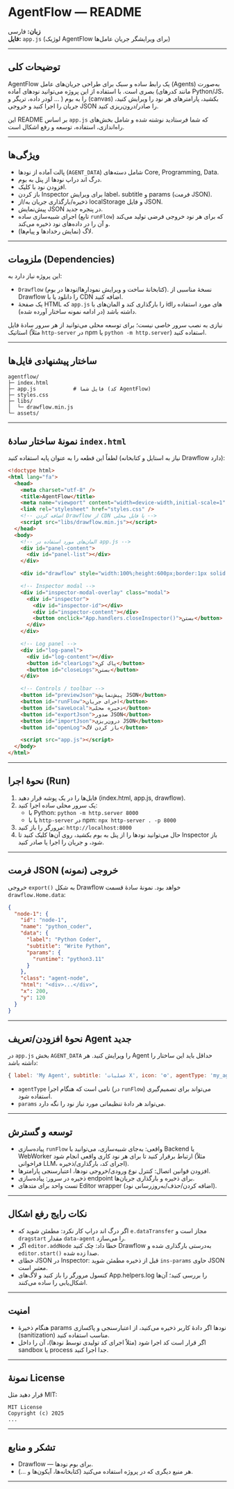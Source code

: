 
# AgentFlow — README

**زبان:** فارسی  
**فایل:** `app.js` (لوژیک AgentFlow برای ویرایشگر جریان عامل‌ها)

---

## توضیحات کلی
AgentFlow یک رابط ساده و سبک برای طراحی جریان‌های عامل (Agents) به‌صورت بصری است. با استفاده از این پروژه می‌توانید نودهای آماده (مانند کدرهای Python/JS، لودر داده، تریگر و ... ) را به بوم (canvas) بکشید، پارامترهای هر نود را ویرایش کنید، جریان را اجرا کنید و خروجی JSON را صادر/درون‌ریزی کنید.

این README بر اساس `app.js` که شما فرستادید نوشته شده و شامل بخش‌های راه‌اندازی، استفاده، توسعه و رفع اشکال است.

---

## ویژگی‌ها
- پالت آماده از نودها (`AGENT_DATA`) شامل دسته‌های Core, Programming, Data.
- درگ اند دراپ نودها از پنل به بوم.
- افزودن نود با کلیک.
- باز کردن Inspector برای ویرایش label، subtitle و params (فرمت JSON).
- ذخیره/بارگذاری جریان به/از localStorage و فایل JSON.
- پیش‌نمایش JSON در پنجره جدید.
- اجرای شبیه‌سازی ساده (تابع `runFlow`) که برای هر نود خروجی فرضی تولید می‌کند و آن را در داده‌های نود ذخیره می‌کند.
- لاگ (نمایش رخدادها و پیام‌ها).

---

## ملزومات (Dependencies)
این پروژه نیاز دارد به:
- `Drawflow` (کتابخانهٔ ساخت و ویرایش نمودارها/نودها در بوم). نسخهٔ مناسبی از Drawflow را دانلود یا با CDN اضافه کنید.
- یک صفحهٔ HTML که `app.js` را بارگذاری کند و المان‌های با idهای مورد استفاده را داشته باشد (در ادامه نمونه ساختار آورده شده).

نیازی به نصب سرور خاصی نیست؛ برای توسعه محلی می‌توانید از هر سرور سادهٔ فایل استاتیک (مثلاً `http-server` در npm یا `python -m http.server`) استفاده کنید.

---

## ساختار پیشنهادی فایل‌ها
```
agentflow/
├─ index.html
├─ app.js            # فایل شما (کد AgentFlow)
├─ styles.css
├─ libs/
│  └─ drawflow.min.js
└─ assets/
```

---

## نمونهٔ ساختار سادهٔ `index.html`
لطفاً این قطعه را به عنوان پایه استفاده کنید (نیاز به استایل و کتابخانه Drawflow دارد):

```html
<!doctype html>
<html lang="fa">
  <head>
    <meta charset="utf-8" />
    <title>AgentFlow</title>
    <meta name="viewport" content="width=device-width,initial-scale=1" />
    <link rel="stylesheet" href="styles.css" />
    <!-- اضافه کردن Drawflow از CDN یا فایل محلی -->
    <script src="libs/drawflow.min.js"></script>
  </head>
  <body>
    <!-- المان‌های مورد استفاده در app.js -->
    <div id="panel-content">
      <div id="panel-list"></div>
    </div>

    <div id="drawflow" style="width:100%;height:600px;border:1px solid #ddd"></div>

    <!-- Inspector modal -->
    <div id="inspector-modal-overlay" class="modal">
      <div id="inspector">
        <div id="inspector-id"></div>
        <div id="inspector-content"></div>
        <button onclick="App.handlers.closeInspector()">بستن</button>
      </div>
    </div>

    <!-- Log panel -->
    <div id="log-panel">
      <div id="log-content"></div>
      <button id="clearLogs">پاک کن</button>
      <button id="closeLogs">بستن</button>
    </div>

    <!-- Controls / toolbar -->
    <button id="previewJson">پیش‌نمایش JSON</button>
    <button id="runFlow">اجرای جریان</button>
    <button id="saveLocal">ذخیره محلی</button>
    <button id="exportJson">صدور JSON</button>
    <button id="importJson">درون‌ریزی JSON</button>
    <button id="openLog">باز کردن لاگ</button>

    <script src="app.js"></script>
  </body>
</html>
```

---

## نحوهٔ اجرا (Run)
1. فایل‌ها را در یک پوشه قرار دهید (index.html, app.js, drawflow).
2. یک سرور محلی ساده اجرا کنید:
   - با Python: `python -m http.server 8000`
   - یا با `http-server` در npm: `npx http-server . -p 8000`
3. مرورگر را باز کنید: `http://localhost:8000`  
4. حال می‌توانید نودها را از پنل به بوم بکشید، روی آن‌ها کلیک کنید تا Inspector باز شود، و جریان را اجرا یا صادر کنید.

---

## فرمت JSON خروجی (نمونه)
خروجی `export()` به شکل Drawflow خواهد بود. نمونهٔ سادهٔ قسمت `drawflow.Home.data`:

```json
{
  "node-1": {
    "id": "node-1",
    "name": "python_coder",
    "data": {
      "label": "Python Coder",
      "subtitle": "Write Python",
      "params": {
        "runtime": "python3.11"
      }
    },
    "class": "agent-node",
    "html": "<div>...</div>",
    "x": 200,
    "y": 120
  }
}
```

---

## نحوهٔ افزودن/تعریف Agent جدید
در `app.js` بخش `AGENT_DATA` را ویرایش کنید. هر Agent حداقل باید این ساختار را داشته باشد:

```js
{ label: 'My Agent', subtitle: 'عملیات X', icon: '⚙️', agentType: 'my_agent', params: { key: 'value' } }
```

- `agentType` نامی است که هنگام اجرا (در `runFlow`) می‌تواند برای تصمیم‌گیری استفاده شود.
- `params` می‌تواند هر دادهٔ تنظیماتی مورد نیاز نود را نگه دارد.

---

## توسعه و گسترش
- پیاده‌سازی `runFlow` واقعی: به‌جای شبیه‌سازی، می‌توانید با Backend یا WebWorker ارتباط برقرار کنید تا برای هر نود کاری واقعی انجام شود (مثلاً فراخوانی LLM، اجرای کد، بارگذاری/ذخیره).
- افزودن قوانین اتصال: کنترل نوع ورودی/خروجی نودها، اعتبارسنجی پارامترها.
- ذخیره در سرور: پیاده‌سازی endpoint برای ذخیره و بارگذاری جریان‌ها.
- تست واحد برای متدهای Editor wrapper (اضافه کردن/حذف/به‌روزرسانی نود).

---

## نکات رایج رفع اشکال
- اگر درگ اند دراپ کار نکرد: مطمئن شوید که `e.dataTransfer` مجاز است و `dragstart` مقدار `data-agent` را می‌سازد.
- اگر `editor.addNode` خطا داد: چک کنید Drawflow به‌درستی بارگذاری شده و `editor.start()` صدا زده شده.
- خطای JSON در Inspector: قبل از ذخیره مطمئن شوید `ins-params` حاوی JSON معتبر است.
- کنسول مرورگر را باز کنید و لاگ‌های App.helpers.log را بررسی کنید؛ آن‌ها اشکال‌یابی را ساده می‌کنند.

---

## امنیت
- هنگام ذخیرهٔ params نودها اگر دادهٔ کاربر ذخیره می‌کنید، از اعتبارسنجی و پاکسازی (sanitization) مناسب استفاده کنید.
- اگر قرار است کد اجرا شود (مثلاً اجرای کد تولیدی توسط نودها)، آن را داخل sandbox یا process جدا اجرا کنید.

---

## نمونهٔ License
قرار دهید مثل MIT:

```
MIT License
Copyright (c) 2025
...
```

---

## تشکر و منابع
- Drawflow — برای بوم نودها.
- هر منبع دیگری که در پروژه استفاده می‌کنید (کتابخانه‌ها، آیکون‌ها و ...).

---

